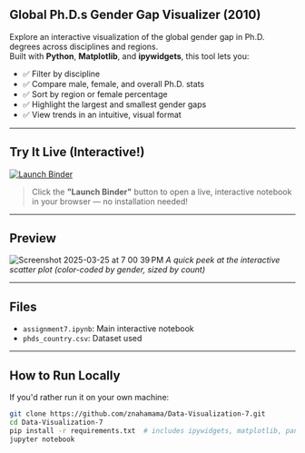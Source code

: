## Global Ph.D.s Gender Gap Visualizer (2010)

Explore an interactive visualization of the global gender gap in Ph.D. degrees across disciplines and regions.  
Built with **Python**, **Matplotlib**, and **ipywidgets**, this tool lets you:

- ✅ Filter by discipline  
- ✅ Compare male, female, and overall Ph.D. stats  
- ✅ Sort by region or female percentage  
- ✅ Highlight the largest and smallest gender gaps  
- ✅ View trends in an intuitive, visual format

---

## Try It Live (Interactive!)

[![Launch Binder](https://mybinder.org/badge_logo.svg)](https://mybinder.org/v2/gh/znahamama/Data-Visualization-7/HEAD?labpath=gender_gap_visualization.ipynb)

>  Click the **"Launch Binder"** button to open a live, interactive notebook in your browser — no installation needed!

---

## Preview

![Screenshot 2025-03-25 at 7 00 39 PM](https://github.com/user-attachments/assets/66ee8590-55f2-49fa-a6b4-5ffb1245aca1)
*A quick peek at the interactive scatter plot (color-coded by gender, sized by count)*

---

## Files

- `assignment7.ipynb`: Main interactive notebook
- `phds_country.csv`: Dataset used

---

## How to Run Locally

If you'd rather run it on your own machine:

```bash
git clone https://github.com/znahamama/Data-Visualization-7.git
cd Data-Visualization-7
pip install -r requirements.txt  # includes ipywidgets, matplotlib, pandas
jupyter notebook
